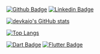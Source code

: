 [![Github Badge](https://img.shields.io/badge/-Github-000?style=flat-square&logo=Github&logoColor=white&link=https://github.com/devkaio/)](https://github.com/devkaio)
[![Linkedin Badge](https://img.shields.io/badge/-LinkedIn-blue?style=flat-square&logo=Linkedin&logoColor=white&link=https://www.linkedin.com/in/devkaio/)](https://www.linkedin.com/in/devkaio/)

[![devkaio's GitHub stats](https://github-readme-stats-devkaio.vercel.app/api?username=devkaio&show_icons=true&theme=dark)](https://github.com/devkaio)

[![Top Langs](https://github-readme-stats-devkaio.vercel.app/api/top-langs/?username=devkaio&theme=dark&layout=compact)](https://github.com/devkaio)


[![Dart Badge](https://img.shields.io/badge/Code-Flutter-informational?style=flat&logo=dart&logoColor=white&color=16a085)](https://github.com/devkaio)
[![Flutter Badge](https://img.shields.io/badge/Code-Flutter-informational?style=flat&logo=flutter&logoColor=white&color=16a085)](https://github.com/devkaio)

